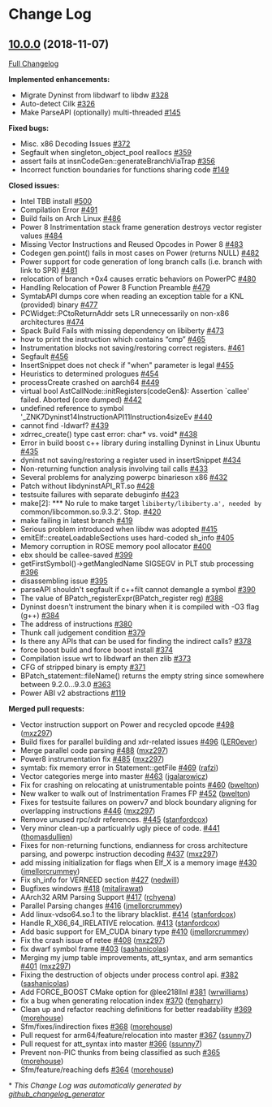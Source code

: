 # Change Log

## [10.0.0](https://github.com/dyninst/dyninst/tree/10.0.0) (2018-11-07)
[Full Changelog](https://github.com/dyninst/dyninst/compare/v9.3.2...10.0.0)

**Implemented enhancements:**

- Migrate Dyninst from libdwarf to libdw [\#328](https://github.com/dyninst/dyninst/issues/328)
- Auto-detect Cilk [\#326](https://github.com/dyninst/dyninst/issues/326)
- Make ParseAPI \(optionally\) multi-threaded [\#145](https://github.com/dyninst/dyninst/issues/145)

**Fixed bugs:**

- Misc. x86 Decoding Issues [\#372](https://github.com/dyninst/dyninst/issues/372)
- Segfault when singleton\_object\_pool reallocs [\#359](https://github.com/dyninst/dyninst/issues/359)
- assert fails at insnCodeGen::generateBranchViaTrap [\#356](https://github.com/dyninst/dyninst/issues/356)
- Incorrect function boundaries for functions sharing code [\#149](https://github.com/dyninst/dyninst/issues/149)

**Closed issues:**

- Intel TBB install [\#500](https://github.com/dyninst/dyninst/issues/500)
- Compilation Error [\#491](https://github.com/dyninst/dyninst/issues/491)
- Build fails on Arch Linux [\#486](https://github.com/dyninst/dyninst/issues/486)
- Power 8 Instrimentation stack frame generation destroys vector register values [\#484](https://github.com/dyninst/dyninst/issues/484)
- Missing Vector Instructions and Reused Opcodes in Power 8 [\#483](https://github.com/dyninst/dyninst/issues/483)
- Codegen gen.point\(\) fails in most cases on Power \(returns NULL\) [\#482](https://github.com/dyninst/dyninst/issues/482)
- Power support for code generation of long branch calls  \(i.e.  branch with link to SPR\) [\#481](https://github.com/dyninst/dyninst/issues/481)
- relocation of branch +0x4 causes erratic behaviors on PowerPC [\#480](https://github.com/dyninst/dyninst/issues/480)
- Handling Relocation of Power 8 Function Preamble  [\#479](https://github.com/dyninst/dyninst/issues/479)
- SymtabAPI dumps core when reading an exception table for a KNL \(provided\) binary [\#477](https://github.com/dyninst/dyninst/issues/477)
- PCWidget::PCtoReturnAddr sets LR unnecessarily on non-x86 architectures [\#474](https://github.com/dyninst/dyninst/issues/474)
- Spack Build Fails with missing dependency on libiberty [\#473](https://github.com/dyninst/dyninst/issues/473)
- how to print the instruction which contains “cmp” [\#465](https://github.com/dyninst/dyninst/issues/465)
- Instrumentation blocks not saving/restoring correct registers. [\#461](https://github.com/dyninst/dyninst/issues/461)
- Segfault [\#456](https://github.com/dyninst/dyninst/issues/456)
- InsertSnippet does not check if "when" parameter is legal [\#455](https://github.com/dyninst/dyninst/issues/455)
- Heuristics to determined prologues [\#454](https://github.com/dyninst/dyninst/issues/454)
- processCreate crashed on aarch64 [\#449](https://github.com/dyninst/dyninst/issues/449)
- virtual bool AstCallNode::initRegisters\(codeGen&\): Assertion `callee' failed. Aborted \(core dumped\) [\#442](https://github.com/dyninst/dyninst/issues/442)
- undefined reference to symbol '\_ZNK7Dyninst14InstructionAPI11Instruction4sizeEv [\#440](https://github.com/dyninst/dyninst/issues/440)
- cannot find -ldwarf?  [\#439](https://github.com/dyninst/dyninst/issues/439)
- xdrrec\_create\(\) type cast error: char\* vs. void\* [\#438](https://github.com/dyninst/dyninst/issues/438)
- Error in build boost c++ library during installing Dyninst in Linux Ubuntu [\#435](https://github.com/dyninst/dyninst/issues/435)
- dyninst not saving/restoring a register used in insertSnippet [\#434](https://github.com/dyninst/dyninst/issues/434)
- Non-returning function analysis involving tail calls [\#433](https://github.com/dyninst/dyninst/issues/433)
- Several problems for analyzing powerpc binarieson x86 [\#432](https://github.com/dyninst/dyninst/issues/432)
- Patch without libdyninstAPI\_RT.so [\#428](https://github.com/dyninst/dyninst/issues/428)
- testsuite failures with separate debuginfo [\#423](https://github.com/dyninst/dyninst/issues/423)
- make\[2\]: \*\*\* No rule to make target `libiberty/libiberty.a', needed by `common/libcommon.so.9.3.2'.  Stop. [\#420](https://github.com/dyninst/dyninst/issues/420)
- make failing in latest branch [\#419](https://github.com/dyninst/dyninst/issues/419)
- Serious problem introduced when libdw was adopted [\#415](https://github.com/dyninst/dyninst/issues/415)
- emitElf::createLoadableSections uses hard-coded sh\_info [\#405](https://github.com/dyninst/dyninst/issues/405)
- Memory corruption in ROSE memory pool allocator [\#400](https://github.com/dyninst/dyninst/issues/400)
- ebx should be callee-saved [\#399](https://github.com/dyninst/dyninst/issues/399)
- getFirstSymbol\(\)-\>getMangledName SIGSEGV in PLT stub processing [\#396](https://github.com/dyninst/dyninst/issues/396)
- disassembling issue [\#395](https://github.com/dyninst/dyninst/issues/395)
- parseAPI shouldn't segfault if c++filt cannot demangle a symbol [\#390](https://github.com/dyninst/dyninst/issues/390)
- The value of BPatch\_registerExpr\(BPatch\_register reg\) [\#388](https://github.com/dyninst/dyninst/issues/388)
- Dyninst doesn't instrument the binary when it is compiled with -O3 flag \(g++\) [\#384](https://github.com/dyninst/dyninst/issues/384)
- The address of instructions [\#380](https://github.com/dyninst/dyninst/issues/380)
- Thunk call judgement condition [\#379](https://github.com/dyninst/dyninst/issues/379)
- Is there any APIs that can be used for finding the indirect calls? [\#378](https://github.com/dyninst/dyninst/issues/378)
- force boost build and force boost install [\#374](https://github.com/dyninst/dyninst/issues/374)
- Compilation issue wrt to libdwarf an then zlib [\#373](https://github.com/dyninst/dyninst/issues/373)
- CFG of stripped binary is empty [\#371](https://github.com/dyninst/dyninst/issues/371)
- BPatch\_statement::fileName\(\) returns the empty string since somewhere between 9.2.0...9.3.0 [\#363](https://github.com/dyninst/dyninst/issues/363)
- Power ABI v2 abstractions [\#119](https://github.com/dyninst/dyninst/issues/119)

**Merged pull requests:**

- Vector instruction support on Power and recycled opcode [\#498](https://github.com/dyninst/dyninst/pull/498) ([mxz297](https://github.com/mxz297))
- Build fixes for parallel building and xdr-related issues [\#496](https://github.com/dyninst/dyninst/pull/496) ([LER0ever](https://github.com/LER0ever))
- Merge parallel code parsing [\#488](https://github.com/dyninst/dyninst/pull/488) ([mxz297](https://github.com/mxz297))
- Power8 instrumentation fix [\#485](https://github.com/dyninst/dyninst/pull/485) ([mxz297](https://github.com/mxz297))
- symtab: fix memory error in Statement::getFile [\#469](https://github.com/dyninst/dyninst/pull/469) ([rafzi](https://github.com/rafzi))
- Vector categories merge into master [\#463](https://github.com/dyninst/dyninst/pull/463) ([jgalarowicz](https://github.com/jgalarowicz))
- Fix for crashing on relocating at unistrumentable points [\#460](https://github.com/dyninst/dyninst/pull/460) ([bwelton](https://github.com/bwelton))
- New walker to walk out of Instrimentation Frames FP [\#452](https://github.com/dyninst/dyninst/pull/452) ([bwelton](https://github.com/bwelton))
- Fixes for testsuite failures on powerv7 and block boundary aligning for overlapping instructions [\#446](https://github.com/dyninst/dyninst/pull/446) ([mxz297](https://github.com/mxz297))
- Remove unused rpc/xdr references. [\#445](https://github.com/dyninst/dyninst/pull/445) ([stanfordcox](https://github.com/stanfordcox))
- Very minor clean-up a particualrly ugly piece of code. [\#441](https://github.com/dyninst/dyninst/pull/441) ([thomasdullien](https://github.com/thomasdullien))
- Fixes for non-returning functions, endianness for cross architecture parsing, and powerpc instruction decoding [\#437](https://github.com/dyninst/dyninst/pull/437) ([mxz297](https://github.com/mxz297))
- add missing initialization for flags when Elf\_X is a memory image [\#430](https://github.com/dyninst/dyninst/pull/430) ([jmellorcrummey](https://github.com/jmellorcrummey))
- Fix sh\_info for VERNEED section [\#427](https://github.com/dyninst/dyninst/pull/427) ([nedwill](https://github.com/nedwill))
- Bugfixes windows [\#418](https://github.com/dyninst/dyninst/pull/418) ([mitalirawat](https://github.com/mitalirawat))
- AArch32 ARM Parsing Support [\#417](https://github.com/dyninst/dyninst/pull/417) ([rchyena](https://github.com/rchyena))
- Parallel Parsing changes [\#416](https://github.com/dyninst/dyninst/pull/416) ([jmellorcrummey](https://github.com/jmellorcrummey))
- Add linux-vdso64.so.1 to the library blacklist. [\#414](https://github.com/dyninst/dyninst/pull/414) ([stanfordcox](https://github.com/stanfordcox))
- Handle R\_X86\_64\_IRELATIVE relocation. [\#413](https://github.com/dyninst/dyninst/pull/413) ([stanfordcox](https://github.com/stanfordcox))
- Add basic support for EM\_CUDA binary type [\#410](https://github.com/dyninst/dyninst/pull/410) ([jmellorcrummey](https://github.com/jmellorcrummey))
- Fix the crash issue of retee [\#408](https://github.com/dyninst/dyninst/pull/408) ([mxz297](https://github.com/mxz297))
- fix dwarf symbol frame [\#403](https://github.com/dyninst/dyninst/pull/403) ([sashanicolas](https://github.com/sashanicolas))
- Merging my jump table improvements, att\_syntax, and arm semantics [\#401](https://github.com/dyninst/dyninst/pull/401) ([mxz297](https://github.com/mxz297))
- Fixing the destruction of objects under process control api. [\#382](https://github.com/dyninst/dyninst/pull/382) ([sashanicolas](https://github.com/sashanicolas))
- Add FORCE\_BOOST CMake option for @lee218llnl [\#381](https://github.com/dyninst/dyninst/pull/381) ([wrwilliams](https://github.com/wrwilliams))
- fix a bug when generating relocation index [\#370](https://github.com/dyninst/dyninst/pull/370) ([fengharry](https://github.com/fengharry))
- Clean up and refactor reaching definitions for better readability [\#369](https://github.com/dyninst/dyninst/pull/369) ([morehouse](https://github.com/morehouse))
- Sfm/fixes/indirection fixes [\#368](https://github.com/dyninst/dyninst/pull/368) ([morehouse](https://github.com/morehouse))
- Pull request for arm64/feature/relocation into master [\#367](https://github.com/dyninst/dyninst/pull/367) ([ssunny7](https://github.com/ssunny7))
- Pull request for att\_syntax into master [\#366](https://github.com/dyninst/dyninst/pull/366) ([ssunny7](https://github.com/ssunny7))
- Prevent non-PIC thunks from being classified as such [\#365](https://github.com/dyninst/dyninst/pull/365) ([morehouse](https://github.com/morehouse))
- Sfm/feature/reaching defs [\#364](https://github.com/dyninst/dyninst/pull/364) ([morehouse](https://github.com/morehouse))



\* *This Change Log was automatically generated by [github_changelog_generator](https://github.com/skywinder/Github-Changelog-Generator)*
